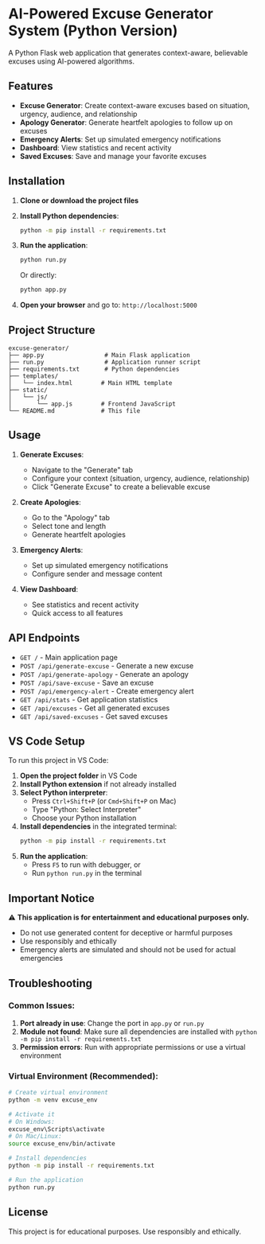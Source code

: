 # AI-Powered Excuse Generator System (Python Version)

A Python Flask web application that generates context-aware, believable excuses using AI-powered algorithms.

## Features

- **Excuse Generator**: Create context-aware excuses based on situation, urgency, audience, and relationship
- **Apology Generator**: Generate heartfelt apologies to follow up on excuses
- **Emergency Alerts**: Set up simulated emergency notifications
- **Dashboard**: View statistics and recent activity
- **Saved Excuses**: Save and manage your favorite excuses

## Installation

1. **Clone or download the project files**

2. **Install Python dependencies**:
   ```bash
   python -m pip install -r requirements.txt
   ```

3. **Run the application**:
   ```bash
   python run.py
   ```
   
   Or directly:
   ```bash
   python app.py
   ```

4. **Open your browser** and go to: `http://localhost:5000`

## Project Structure

```
excuse-generator/
├── app.py                 # Main Flask application
├── run.py                 # Application runner script
├── requirements.txt       # Python dependencies
├── templates/
│   └── index.html        # Main HTML template
├── static/
│   └── js/
│       └── app.js        # Frontend JavaScript
└── README.md             # This file
```

## Usage

1. **Generate Excuses**: 
   - Navigate to the "Generate" tab
   - Configure your context (situation, urgency, audience, relationship)
   - Click "Generate Excuse" to create a believable excuse

2. **Create Apologies**:
   - Go to the "Apology" tab
   - Select tone and length
   - Generate heartfelt apologies

3. **Emergency Alerts**:
   - Set up simulated emergency notifications
   - Configure sender and message content

4. **View Dashboard**:
   - See statistics and recent activity
   - Quick access to all features

## API Endpoints

- `GET /` - Main application page
- `POST /api/generate-excuse` - Generate a new excuse
- `POST /api/generate-apology` - Generate an apology
- `POST /api/save-excuse` - Save an excuse
- `POST /api/emergency-alert` - Create emergency alert
- `GET /api/stats` - Get application statistics
- `GET /api/excuses` - Get all generated excuses
- `GET /api/saved-excuses` - Get saved excuses

## VS Code Setup

To run this project in VS Code:

1. **Open the project folder** in VS Code
2. **Install Python extension** if not already installed
3. **Select Python interpreter**: 
   - Press `Ctrl+Shift+P` (or `Cmd+Shift+P` on Mac)
   - Type "Python: Select Interpreter"
   - Choose your Python installation
4. **Install dependencies** in the integrated terminal:
   ```bash
   python -m pip install -r requirements.txt
   ```
5. **Run the application**:
   - Press `F5` to run with debugger, or
   - Run `python run.py` in the terminal

## Important Notice

⚠️ **This application is for entertainment and educational purposes only.** 

- Do not use generated content for deceptive or harmful purposes
- Use responsibly and ethically
- Emergency alerts are simulated and should not be used for actual emergencies

## Troubleshooting

### Common Issues:

1. **Port already in use**: Change the port in `app.py` or `run.py`
2. **Module not found**: Make sure all dependencies are installed with `python -m pip install -r requirements.txt`
3. **Permission errors**: Run with appropriate permissions or use a virtual environment

### Virtual Environment (Recommended):

```bash
# Create virtual environment
python -m venv excuse_env

# Activate it
# On Windows:
excuse_env\Scripts\activate
# On Mac/Linux:
source excuse_env/bin/activate

# Install dependencies
python -m pip install -r requirements.txt

# Run the application
python run.py
```

## License

This project is for educational purposes. Use responsibly and ethically.